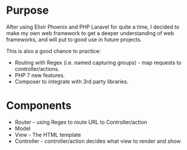 # Purpose #
After using Elixir Phoenix and PHP Laravel for quite a time, I decided to make
my own web framework to get a deeper understanding of web frameworks, and will
put to good use in future projects.

This is also a good chance to practice:
- Routing with Regex (i.e. named capturing groups) - map requests to controller/actions.
- PHP 7 new features.
- Composer to integrate with 3rd party libraries.

# Components #
* Router - using Regex to route URL to Controller/action
* Model
* View - The HTML template
* Controller - controller/action decides what view to render and show
